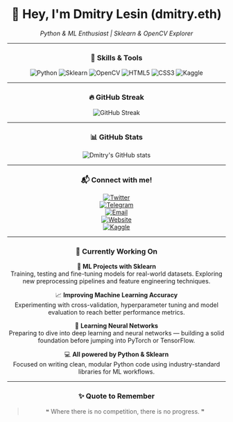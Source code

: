 <div align="center">

# 👋 Hey, I'm **Dmitry Lesin** (dmitry.eth)  

*Python & ML Enthusiast | Sklearn & OpenCV Explorer*

---

### 🧰 Skills & Tools

<div>
  <img src="https://img.shields.io/badge/Python-3776AB?style=for-the-badge&logo=python&logoColor=white" alt="Python"/>
  <img src="https://img.shields.io/badge/Scikit--Learn-F7931E?style=for-the-badge&logo=scikit-learn&logoColor=white" alt="Sklearn"/>
  <img src="https://img.shields.io/badge/OpenCV-5C3EE8?style=for-the-badge&logo=opencv&logoColor=white" alt="OpenCV"/>
  <img src="https://img.shields.io/badge/HTML5-E34F26?style=for-the-badge&logo=html5&logoColor=white" alt="HTML5"/>
  <img src="https://img.shields.io/badge/CSS3-1572B6?style=for-the-badge&logo=css3&logoColor=white" alt="CSS3"/>
  <img src="https://img.shields.io/badge/Kaggle-20BEFF?style=for-the-badge&logo=kaggle&logoColor=white" alt="Kaggle"/>
</div>

---

### 🔥 GitHub Streak

![GitHub Streak](https://github-readme-streak-stats.herokuapp.com/?user=dmitrylesin-official&theme=dark&hide_border=true)

---

### 📊 GitHub Stats

![Dmitry's GitHub stats](https://github-readme-stats.vercel.app/api?username=dmitrylesin-official&show_icons=true&theme=dark&hide_border=true)

---


### 📬 Connect with me!

[![Twitter](https://img.shields.io/badge/Twitter-1DA1F2?style=for-the-badge&logo=twitter&logoColor=white)](https://x.com/lesin_official)  
[![Telegram](https://img.shields.io/badge/Telegram-0088CC?style=for-the-badge&logo=telegram&logoColor=white)](https://t.me/lesin_official)  
[![Email](https://img.shields.io/badge/Email-D14836?style=for-the-badge&logo=gmail&logoColor=white)](mailto:dmitrylesin.official@gmail.com)  
[![Website](https://img.shields.io/badge/Website-8B00FF?style=for-the-badge&logo=google-chrome&logoColor=white)](https://dmitry-eth.netlify.app)  
[![Kaggle](https://img.shields.io/badge/Kaggle-20BEFF?style=for-the-badge&logo=kaggle&logoColor=white)](https://www.kaggle.com/dmitrylesin)  

---

### 🚀 Currently Working On

🧠 **ML Projects with Sklearn**  
  Training, testing and fine-tuning models for real-world datasets. Exploring new preprocessing pipelines and feature engineering techniques.

📈 **Improving Machine Learning Accuracy**  
  Experimenting with cross-validation, hyperparameter tuning and model evaluation to reach better performance metrics.

🔬 **Learning Neural Networks**  
  Preparing to dive into deep learning and neural networks — building a solid foundation before jumping into PyTorch or TensorFlow.

💻 **All powered by Python & Sklearn**  
  Focused on writing clean, modular Python code using industry-standard libraries for ML workflows.

---

### ✨ Quote to Remember

> ❝ Where there is no competition, there is no progress. ❞  

</div>
